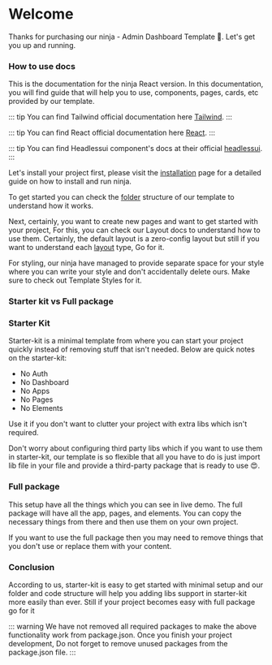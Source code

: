 # Welcome

Thanks for purchasing our ninja - Admin Dashboard Template 🙂. Let's get you up and running.

### How to use docs

This is the documentation for the ninja React version. In this documentation, you will find guide that will help you to use, components, pages, cards, etc provided by our template.

::: tip
You can find Tailwind official documentation here [Tailwind](https://tailwindcss.com/docs/installation).
:::

::: tip
You can find React official documentation here [React](https://reactjs.org/).
:::

::: tip
You can find Headlessui component's docs at their official [headlessui](https://headlessui.com/).
:::

Let's install your project first, please visit the [installation](installation.html) page for a detailed guide on how to install and run ninja.

To get started you can check the [folder](development/folder-structure.html) structure of our template to understand how it works.

Next, certainly, you want to create new pages and want to get started with your project, For this, you can check our Layout docs to understand how to use them. Certainly, the default layout is a zero-config layout but still if you want to understand each [layout](development/layout.html) type, Go for it.

For styling, our ninja have managed to provide separate space for your style where you can write your style and don't accidentally delete ours. Make sure to check out Template Styles for it.

### Starter kit vs Full package

### Starter Kit

Starter-kit is a minimal template from where you can start your project quickly instead of removing stuff that isn't needed. Below are quick notes on the starter-kit:

- No Auth
- No Dashboard
- No Apps
- No Pages
- No Elements

Use it if you don't want to clutter your project with extra libs which isn't required.

Don't worry about configuring third party libs which if you want to use them in starter-kit, our template is so flexible that all you have to do is just import lib file in your file and provide a third-party package that is ready to use 😍.

### Full package

This setup have all the things which you can see in live demo. The full package will have all the app, pages, and elements. You can copy the necessary things from there and then use them on your own project.

If you want to use the full package then you may need to remove things that you don't use or replace them with your content.

### Conclusion

According to us, starter-kit is easy to get started with minimal setup and our folder and code structure will help you adding libs support in starter-kit more easily than ever. Still if your project becomes easy with full package go for it

::: warning
We have not removed all required packages to make the above functionality work from package.json. Once you finish your project development, Do not forget to remove unused packages from the package.json file.
:::
